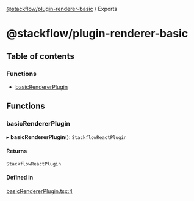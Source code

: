 [@stackflow/plugin-renderer-basic](README.md) / Exports

# @stackflow/plugin-renderer-basic

## Table of contents

### Functions

- [basicRendererPlugin](modules.md#basicrendererplugin)

## Functions

### basicRendererPlugin

▸ **basicRendererPlugin**(): `StackflowReactPlugin`

#### Returns

`StackflowReactPlugin`

#### Defined in

[basicRendererPlugin.tsx:4](https://github.com/daangn/stackflow/blob/0e122d5/extensions/plugin-renderer-basic/src/basicRendererPlugin.tsx#L4)

